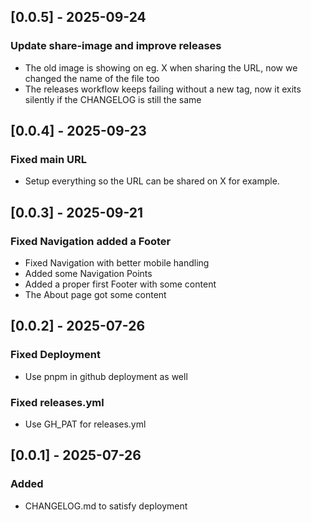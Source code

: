 ## [0.0.5] - 2025-09-24

### Update share-image and improve releases

- The old image is showing on eg. X when sharing the URL, now we changed the name of the file too
- The releases workflow keeps failing without a new tag, now it exits silently if the CHANGELOG is still the same

## [0.0.4] - 2025-09-23

### Fixed main URL

- Setup everything so the URL can be shared on X for example.

## [0.0.3] - 2025-09-21

### Fixed Navigation added a Footer

- Fixed Navigation with better mobile handling
- Added some Navigation Points
- Added a proper first Footer with some content
- The About page got some content

## [0.0.2] - 2025-07-26

### Fixed Deployment

- Use pnpm in github deployment as well

### Fixed releases.yml

- Use GH_PAT for releases.yml

## [0.0.1] - 2025-07-26

### Added

- CHANGELOG.md to satisfy deployment
